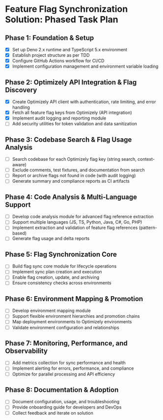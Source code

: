 # Feature Flag Synchronization Solution: Phased Task Plan

## Phase 1: Foundation & Setup
- [x] Set up Deno 2.x runtime and TypeScript 5.x environment
- [x] Establish project structure as per TDD
- [x] Configure GitHub Actions workflow for CI/CD
- [x] Implement configuration management and environment variable loading

## Phase 2: Optimizely API Integration & Flag Discovery
- [x] Create Optimizely API client with authentication, rate limiting, and error handling
- [x] Fetch all feature flag keys from Optimizely (API integration)
- [x] Implement audit logging and reporting module
- [ ] Add security utilities for token validation and data sanitization

## Phase 3: Codebase Search & Flag Usage Analysis
- [ ] Search codebase for each Optimizely flag key (string search, context-aware)
- [ ] Exclude comments, test fixtures, and documentation from search
- [ ] Report or archive flags not found in code (with audit logging)
- [ ] Generate summary and compliance reports as CI artifacts

## Phase 4: Code Analysis & Multi-Language Support
- [ ] Develop code analysis module for advanced flag reference extraction
- [ ] Support multiple languages (JS, TS, Python, Java, C#, Go, PHP)
- [ ] Implement extraction and validation of feature flag references (pattern-based)
- [ ] Generate flag usage and delta reports

## Phase 5: Flag Synchronization Core
- [ ] Build flag sync core module for lifecycle operations
- [ ] Implement sync plan creation and execution
- [ ] Enable flag creation, update, and archiving
- [ ] Ensure consistency checks across environments

## Phase 6: Environment Mapping & Promotion
- [ ] Develop environment mapping module
- [ ] Support flexible environment hierarchies and promotion chains
- [ ] Map deployment environments to Optimizely environments
- [ ] Validate environment configuration and relationships

## Phase 7: Monitoring, Performance, and Observability
- [ ] Add metrics collection for sync performance and health
- [ ] Implement alerting for errors, performance, and compliance
- [ ] Optimize for parallel processing and API efficiency

## Phase 8: Documentation & Adoption
- [ ] Document configuration, usage, and troubleshooting
- [ ] Provide onboarding guide for developers and DevOps
- [ ] Collect feedback and iterate on solution
